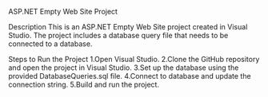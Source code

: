 ASP.NET Empty Web Site Project

Description
This is an ASP.NET Empty Web Site project created in Visual Studio. The project includes a database query file that needs to be connected to a database.

Steps to Run the Project
  1.Open Visual Studio.
  2.Clone the GitHub repository and open the project in Visual Studio.
  3.Set up the database using the provided DatabaseQueries.sql file.
  4.Connect to database and update the connection string.
  5.Build and run the project.
